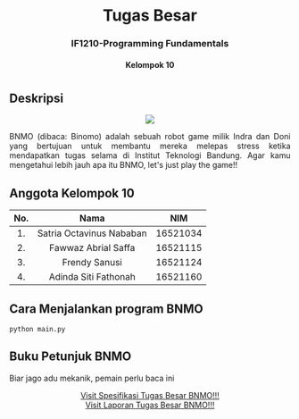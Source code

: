 <h1 align="center"> Tugas Besar <h3 align="center">IF1210-Programming Fundamentals <h4 align="center"> Kelompok 10 <h4> <h3><h1>

## Deskripsi
<div align="center">
 <img src="https://github.com/frendysanusi05/Tugas-Besar-IF1210-Dasar-Pemrograman/assets/92145413/a5fe2d1b-a8ea-43cd-a4f0-71cc54b001cc" />
</div>

<p align="justify"> BNMO (dibaca: Binomo) adalah sebuah robot game milik Indra dan Doni yang bertujuan untuk membantu mereka melepas stress ketika mendapatkan tugas selama di Institut Teknologi Bandung. Agar kamu mengetahui lebih jauh apa itu BNMO, let's just play the game!! <p>

## Anggota Kelompok 10
| No.| Nama                          |  NIM     | 
|:--:| :---------------------------: | :------: |
| 1. | Satria Octavinus Nababan      | 16521034 |
| 2. | Fawwaz Abrial Saffa           | 16521115 |
| 3. | Frendy Sanusi                 | 16521124 |
| 4. | Adinda Siti Fathonah          | 16521160 |


## Cara Menjalankan program BNMO

```
python main.py
```


## Buku Petunjuk BNMO
<p align="justify">
Biar jago adu mekanik, pemain perlu baca ini <p>
 
<p align="Center">
  <a href="docs/IF1210 Spesifikasi Tugas Besar 2022.pdf">Visit Spesifikasi Tugas Besar BNMO!!!</a>
  <br>
  <a href="docs/IF1210_K08_10_Laporan.pdf">Visit Laporan Tugas Besar BNMO!!!</a>
<p>
